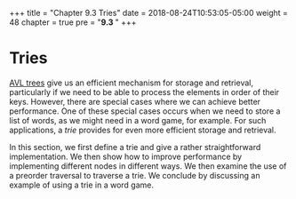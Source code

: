 +++
title = "Chapter 9.3 Tries"
date = 2018-08-24T10:53:05-05:00
weight = 48
chapter = true
pre = "<b>9.3 </b>"
+++

# Tries

[AVL trees](/~rhowell/DataStructures/redirect/avl-trees) give us an efficient mechanism for storage and  retrieval, particularly if we need to be able to process the elements in order of their keys.  However, there are special cases where we can achieve better performance.  One of these special cases occurs when we need to store a list of words, as we might need in a word game, for example.  For such applications, a _trie_ provides for even more efficient storage and retrieval.

In this section, we first define a trie and give a rather straightforward implementation.  We then show how to improve performance by implementing different nodes in different ways. We then examine the use of a preorder traversal to traverse a trie.  We conclude by discussing an example of using a trie in a word game.
